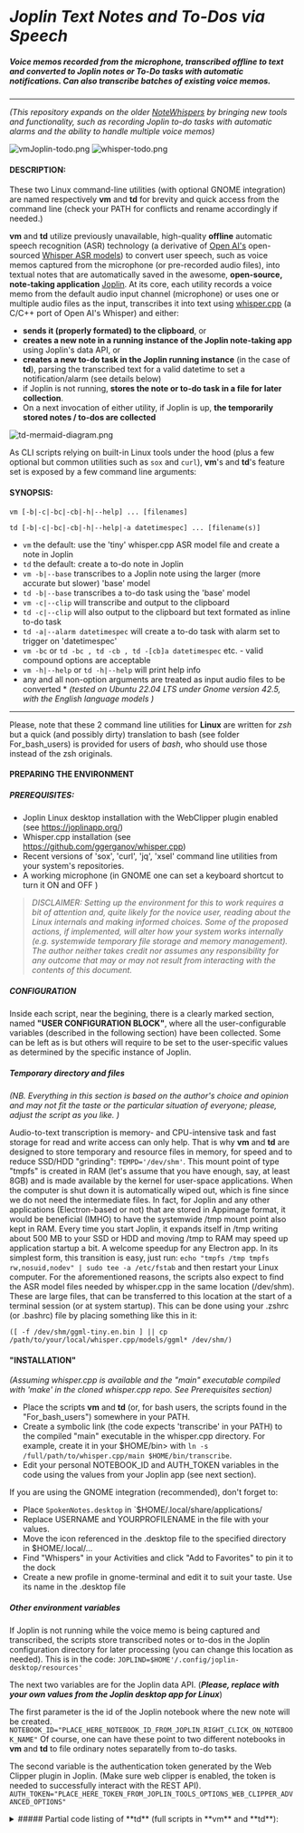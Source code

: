 # *Joplin Text Notes and To-Dos via Speech*
##### *Voice memos recorded from the microphone, transcribed offline to text and converted to Joplin notes or To-Do tasks with automatic notifications. Can also transcribe batches of existing voice memos.*
---
*(This repository expands on the older [NoteWhispers](https://github.com/QuantiusBenignus/NoteWhispers) by bringing new tools and functionality, such as recording Joplin to-do tasks with automatic alarms and the ability to handle multiple voice memos)*

![vmJoplin-todo.png](resources/vmJoplin-todo.png)
![whisper-todo.png](resources/whisper-todo.png)

#### DESCRIPTION:  
These two Linux command-line utilities (with optional GNOME integration) are named respectively **vm** and **td** for brevity and quick access from the command line (check your PATH for conflicts and rename accordingly if needed.)

**vm** and **td** utilize previously unavailable, high-quality **offline** automatic speech recognition (ASR) technology (a derivative of [Open AI's](https://openai.com/) open-sourced [Whisper ASR models](https://github.com/openai/whisper)) to convert user speech, such as voice memos captured from the microphone (or pre-recorded audio files), into textual notes that are  automatically saved in the awesome, **open-source, note-taking application** [Joplin](https://joplinapp.org/). At its core, each utility records a voice memo from the default audio input channel (microphone) or uses one or multiple audio files as the input,  transcribes it into text using [whisper.cpp](https://github.com/ggerganov/whisper.cpp) (a C/C++ port of Open AI's Whisper) and either: 
   - **sends it (properly formated) to the clipboard**, or
   -  **creates a new note in a running instance of the Joplin note-taking app**  using Joplin's data API, or 
   -   **creates a new to-do task in the Joplin running instance** (in the case of **td**),  parsing the transcribed text for a valid datetime to set a notification/alarm (see details below)
   -   if Joplin is not running, **stores the note or to-do task in a file for later collection**.
   -   On a next invocation of either utility, if Joplin is up, **the temporarily stored notes / to-dos are collected** 
  
![td-mermaid-diagram.png](resources/td-mermaid-diagram.png)

As CLI scripts relying on built-in Linux tools under the hood (plus a few optional but common utilities such as `sox` and `curl`), **vm**'s and **td**'s feature set is exposed by a few command line arguments:
#### SYNOPSIS:
`vm [-b|-c|-bc|-cb|-h|--help] ... [filenames]`

`td [-b|-c|-bc|-cb|-h|--help|-a datetimespec] ... [filename(s)]`

- `vm` the default: use the 'tiny' whisper.cpp ASR model file and create a note in Joplin 
- `td` the default: create a to-do note in Joplin 
- `vm -b|--base` transcribes to a Joplin note using the larger (more accurate but slower) 'base' model
- `td -b|--base` transcribes a to-do task using the 'base' model
- `vm -c|--clip` will transcribe and output to the clipboard
- `td -c|--clip` will also output to the clipboard but text formated as inline to-do task
- `td -a|--alarm datetimespec` will create a to-do task with alarm set to trigger on 'datetimespec'
- `vm -bc` or  `td -bc , td -cb , td -[cb]a datetimespec` etc. - valid compound options are acceptable
- `vm -h|--help`  or `td -h|--help` will print help info
- any and all non-option arguments are treated as input audio files to be converted
      * *(tested on Ubuntu 22.04 LTS under Gnome version 42.5, with the English language models )*
---
Please, note that these 2 command line utilities for **Linux** are written for *zsh* but a quick (and possibly dirty) translation to bash (see folder For_bash_users) is provided for users of *bash*, who should use those instead of the zsh originals.


#### PREPARING THE ENVIRONMENT

##### PREREQUISITES:
* Joplin Linux desktop installation with the WebClipper plugin enabled (see https://joplinapp.org/) 
*  Whisper.cpp installation (see https://github.com/ggerganov/whisper.cpp)
*  Recent versions of 'sox', 'curl', 'jq', 'xsel' command line utilities from your system's repositories.
*  A working microphone (in GNOME one can set a keyboard shortcut to turn it ON and OFF )
> *DISCLAIMER: Setting up the environment for this to work requires a bit of attention and, quite likely for the novice user, reading about the Linux internals and making informed choices. Some of the proposed actions, if implemented, will alter how your system works internally (e.g. systemwide temporary file storage and memory management). The author neither takes credit nor assumes any responsibility for any outcome that may or may not result from interacting with the contents of this document.*
##### CONFIGURATION
Inside each script, near the begining, there is a clearly marked section, named **"USER CONFIGURATION BLOCK"**, where all the user-configurable variables (described in the following section) have been collected. Some can be left as is but others will require to be set to the user-specific values as determined by the specific instance of Joplin.
##### Temporary directory and files
*(NB. Everything in this section is based on the author's choice and opinion and may not fit the taste or the particular situation of everyone; please, adjust the script as you like. )*

Audio-to-text transcription is memory- and CPU-intensive task and fast storage for read and write access can only help. That is why **vm** and **td** are designed to store temporary and resource files in memory, for speed and to reduce SSD/HDD "grinding": `TEMPD='/dev/shm'`. 
This mount point of type "tmpfs" is created in RAM (let's assume that you have enough, say, at least 8GB) and is made available by the kernel for user-space applications. When the computer is shut down it is automatically wiped out, which is fine since we do not need the intermediate files.
In fact, for Joplin and any other applications (Electron-based or not) that are stored in Appimage format, it would be beneficial (IMHO) to have the systemwide /tmp mount point also kept in RAM. Every time you start Joplin, it expands itself in /tmp writing about 500 MB to your SSD or HDD and moving /tmp to RAM may speed up application startup a bit. A welcome speedup for any Electron app.  In its simplest form, this transition is easy, just run:
`echo "tmpfs /tmp tmpfs rw,nosuid,nodev" | sudo tee -a /etc/fstab`
and then restart your Linux computer.
For the aforementioned reasons, the scripts also expect to find the ASR model files needed by whisper.cpp in the same location (/dev/shm). These are large files, that can be transferred to this location at the start of a terminal session (or at system startup). This can be done using your .zshrc (or .bashrc) file by placing something like this in it: 
```
([ -f /dev/shm/ggml-tiny.en.bin ] || cp /path/to/your/local/whisper.cpp/models/ggml* /dev/shm/)
```

#### "INSTALLATION"
*(Assuming whisper.cpp is available and the "main" executable compiled with 'make' in the cloned whisper.cpp repo. See Prerequisites section)*
* Place the scripts **vm** and **td**  (or, for bash users, the scripts found in the "For_bash_users") somewhere in your PATH. 
* Create a symbolic link (the code expects 'transcribe' in your PATH) to the compiled "main" executable in the whisper.cpp directory. For example, create it in your $HOME/bin> with 
```ln -s /full/path/to/whisper.cpp/main $HOME/bin/transcribe```.
* Edit your personal NOTEBOOK_ID and AUTH_TOKEN variables in the code using the values from your Joplin app (see next section).  

If you are using the GNOME integration (recommended), don't forget to:
* Place `SpokenNotes.desktop` in `$HOME/.local/share/applications/
* Replace USERNAME and YOURPROFILENAME in the file with your values.
* Move the icon referenced in the .desktop file to the specified directory in $HOME/.local/...
* Find "Whispers" in your Activities and click "Add to Favorites" to pin it to the dock
* Create a new profile in gnome-terminal and edit it to suit your taste. Use its name in the .desktop file

##### Other environment variables

If Joplin is not running while the voice memo is being captured and transcribed, the scripts store transcribed notes or to-dos in the Joplin configuration directory for later processing (you can change this location as needed). This is in the code: `JOPLIND=$HOME'/.config/joplin-desktop/resources' `

The next two variables are for the Joplin data API. (***Please, replace with your own values from the Joplin desktop app for Linux***)

The first parameter is the id of the Joplin notebook where the new note will be created.
`NOTEBOOK_ID="PLACE_HERE_NOTEBOOK_ID_FROM_JOPLIN_RIGHT_CLICK_ON_NOTEBOOK_NAME"`
Of course, one can have these point to two different notebooks in **vm** and **td** to file ordinary notes separatelly from to-do tasks. 

The second variable is the authentication token generated by the Web Clipper plugin in Joplin. (Make sure web clipper is enabled, the token is needed to successfully interact with the REST API).
`AUTH_TOKEN="PLACE_HERE_TOKEN_FROM_JOPLIN_TOOLS_OPTIONS_WEB_CLIPPER_ADVANCED_OPTIONS"`
<details>
      <summary>
##### Partial code listing of **td** (full scripts in **vm** and **td**):</summary>
<code>
```zsh
#!/usr/bin/zsh
# Needs some changes for users of bash, please, use instead the file located in the folder "For_bash_users" 

# MIT License

# Copyright (c) 2023 Quantius Benignus

# Permission is hereby granted, free of charge, to any person obtaining a copy
# of this software and associated documentation files (the "Software"), to deal
# in the Software without restriction, including without limitation the rights
# to use, copy, modify, merge, publish, distribute, sublicense, and/or sell
# copies of the Software, and to permit persons to whom the Software is
# furnished to do so, subject to the following conditions:

# The above copyright notice and this permission notice shall be included in all
# copies or substantial portions of the Software.

# THE SOFTWARE IS PROVIDED "AS IS", WITHOUT WARRANTY OF ANY KIND, EXPRESS OR
# IMPLIED, INCLUDING BUT NOT LIMITED TO THE WARRANTIES OF MERCHANTABILITY,
# FITNESS FOR A PARTICULAR PURPOSE AND NONINFRINGEMENT. IN NO EVENT SHALL THE
# AUTHORS OR COPYRIGHT HOLDERS BE LIABLE FOR ANY CLAIM, DAMAGES OR OTHER
# LIABILITY, WHETHER IN AN ACTION OF CONTRACT, TORT OR OTHERWISE, ARISING FROM,
# OUT OF OR IN CONNECTION WITH THE SOFTWARE OR THE USE OR OTHER DEALINGS IN THE
# SOFTWARE.
#--------------------------------------------------------------------------

# NAME: td (named for brevity and quick access, check your PATH for conflicts and rename accordingly if needed.) 

# PREREQUSITES: 
#      - Joplin desktop installation with WebClipper enabled (see https://joplinapp.org/)   
#      - whisper.cpp installation (see https://github.com/ggerganov/whisper.cpp) 
#      - recent versions of 'sox', 'curl', 'xsel', 'jq' command-line tools from your system's repositories.
#--------------------------------------------------------------------------

#Check dependencies
command -v sox &>/dev/null || { echo "sox is required. Please, install sox" >&2 ; exit 1 ; }
command -v curl &>/dev/null || { echo "curl is required. Please, install curl" >&2 ; exit 1 ; }
command -v xsel &>/dev/null || { echo "xsel is required. Please, install xsel" >&2 ; exit 1 ; }
command -v jq &>/dev/null || { echo "jq is required. Please, install jq" >&2 ; exit 1 ; }
command -v transcribe &>/dev/null || { echo -e "Please, install whisper.cpp (see https://github.com/ggerganov/whisper.cpp)\
\nand create 'transcribe' in your PATH as a symbolic link to the main executable, e.g.\n \
 'ln -s /full/path/to/whisper.cpp/main \$HOME/bin/transcribe'" >&2 ; exit 1 ; }
#Hear the complaints of the above tools:
set -e

#--------------------------------------------------------------------------
#USER CONFIGURATION BLOCK. 
#Please, adjust the variables here to suit your environment:

# Store temp files in memory for speed and to reduce SSD/HDD "grinding":
TEMPD='/dev/shm'
# Default whisper.cpp model file for inference:
model="$TEMPD/ggml-tiny.en.bin"
#If Joplin is not running, store transcribed notes in Joplin config. directory for later processing. 
JOPLIND=$HOME'/.config/joplin-desktop/resources'  #of course you can choose another place.
#[ -v $ramf ] || ramf="$(mktemp -p /dev/shm/ vmXXXX)"
# Hardcoded temp wav file to store the voice memo and get overwritten every time (in RAM):
ramf="$TEMPD/vmfile"

#Set the number of processing threads for whisper.cpp inference (adjust for your case):
NTHR=4
#It seems that the optimum number of transcribe threads should equal CPU processing cores:
#NTHR="$(( $(lscpu | awk '/^Socket\(s\)/{ print $2 }') * $(lscpu | awk '/^Core\(s\) per socket/{ print $4 }') ))"

# These are for the Joplin data API. 
# The first parameter is the id of the Joplin notebook where the new note/task will be created.
# The token is generated by the web clipper plugin in Joplin (REST data API server). 
# PLEASE, REPLACE WITH YOUR OWN FROM YOUR INSTANCE OF THE JOPLIN DESKTOP APP FOR LINUX:
NOTEBOOK_ID="7656dc8976987a9b6a99ac98b6d7f876"   # In my case the notebook is named VoiceMemos.
AUTH_TOKEN="675dc675b65a98af9875a3543af544c354a67c475a3cac7a57c467c6d76d4846d534dd978d798d787bd656a85765c87b765f78c6578a6"

#Finally, the trigger word to isolate the datetime block in the text for the to-do notification/alarm
keywrd="notification"   # pick a word that is pronounced clearly and is not too common. Run td -h to see examples of use.
 
#END OF USER CONFIGURATION BLOCK
#--------------------------------------------------------------------------

# Clipboard flag, when set the output goes to the clipboard (for insertion as inline to-do):
unset clip
# Is the Joplin data API up:
unset apiup


show_help() {
echo -e "\n   .~~~~~~~~~~~~~~~~~~~~~~~~~~~~~~~~~~~~~~~~~~~~~~~~~~~~~~~~~~~~~~~~~~~."
echo -e "   |  td - Create a Joplin to-do task and set notification via speech. |"
echo -e "   |    A showcase of the built-in power of the Linux command line.    |"
echo -e "   *~~~~~~~~~~~~~~~~~~~~~~~~~~~~~~~~~~~~~~~~~~~~~~~~~~~~~~~~~~~~~~~~~~~*\n"
echo " Records a voice memo from the microphone or usues audio file(s) as the input." 
echo " Transcribes each input (using whisper.cpp, a C/C++ port of OpenAI's Whisper engine) into text"
echo -e " formated as to-do task for the desktop version of the Joplin note-taking app and \n either:" 
echo "   - creates a new to-do note/task in a running instance of the Joplin app or"
echo "   - sends it to the clipboard for insertion in an existing Joplin note as inline to-do"
echo -e "   - if Joplin is not running, stores the transcription in a file for later collection\n" 

echo -e " SYNOPSIS: td [-b|-c|-bc|-cb|--help|-h|-a datetimespec] ... [filename(s)]\n"

echo "   - 'td' use the default 'tiny' whisper.cpp ASR model file and create a to-do note in Joplin" 
echo "   - 'td -h|--help' will print this text" 
echo "   - 'td -b|--base' transcribes to a Joplin to-do using the larger (more accurate but slower) 'base' model"
echo "   - 'td -c|--clip' will transcribe and send the text to the clipboard"
echo "   - 'td -a|--alarm datetimespec' will create a to-do task with alarm set to trigger on 'datetimespec'"
echo "   - 'td -bc' , 'td -cb' , 'td -[cb]a datetimespec' etc. - valid compound options are acceptable"
echo -e "   - any and all non-option arguments are treated as input audio files to be converted\n"

echo 'If explicit datetime is not supplied, the transcribed text is parsed for a valid notification/alarm datetime.'  
echo 'It is quite difficult for computers to parse our spoken time references and using only built-in tools'
echo '(i.e. date -d from coreutils) presents a huge challenge when parsing arbitrary datetime text.'
echo 'There are dedicated, complex NLP tools that work better but they are not perfect either.' 
echo -e 'A keyword set to the last "'"$keywrd"'" in the transcribed text is used to isolate the time reference:'
echo 'EXAMPLES: --------------------->'
echo '"Need to see my dentist next week. Set '"$keywrd"' for Tuesday"       - this is valid.'
echo '"Scheduled a company meeting with '"$keywrd"' for 2023/5/24 at 8pm"   - also OK.'
echo '"Besides each morning noitification, I also set one '"$keywrd"' for March the 3rd in the evening."  -OK'
echo '       ( "...'"$keywrd"' for next week"'
echo 'Also   | "...'"$keywrd"' in 3 hours"'
echo 'valid: { "...'"$keywrd"' tomorrow morning"  (see source code for "morning" & other adjustable definitions)'
echo '       | "...'"$keywrd"' in 33 hours and 5 minutes"'
echo '       ( "...'"$keywrd"' ninth month +1000 seconds"'
echo 'Custom:  "...'"$keywrd"' at the usual time" allows privacy and customization (see code for ideas)'
echo 'Speaking literaly "YYYY/MM/DD", followed by time (if needed) e.g. "2024 slash 5 slash 23 at 1pm" works well.'
echo 'As a minimum, the month should precede the date and time, e.g. "March 12" not "12 of March"'
echo 'In some edge cases, successful parsing gives incorrect datetime. Some practice needed to avoid those'
echo 'For scheduling critically-important stuff with this utility, use the command-line option "-a"' 
echo 'and provide explicit datetimespec or instead, simply set the to-do alarm time in Joplin.'
#    "(tested on Ubuntu 22.04 LTS under Gnome version 42.5 (Wayland and X11))"
exit 0 
}
#----- end of partial code listing
```
</code>
</details>
---
#### Notes
Sox is recording in wav format at 16k rate, the only currently accepted by whisper.cpp:
`rec -t wav $ramf rate 16k silence 1 0.1 3% 1 3.0 4% `
It will attempt to stop on silence of 2s with threshold of 6%, but you can always press CTRL-C to stop it manually. This is the only intervention that may be needed. 
After the memo is captured, it will be passed to `transcribe` (whisper.cpp) for speech recognition.
This will take a couple of seconds (fewer on a computer with fast CPU). One can adjust the number of processing threads used by adding  `-t n` to the command line parameters of transcribe (please, see whisper.cpp documentation). After transcription, the text is stored in a .txt file (-otxt argument in `transcribe -m $model -f $ramf -otxt`), in this case /dev/shm/vmfile.txt . 

The script will then format the data in the appropriate format (JSON for note creation via the data API) and send it to the desired output. If note creation was requested, a check will be made whether the REST API is exposed by the Web Clipper server (i.e. Joplin is running). If not, the JSON data will be stored in a `{timestamp}.json`  file to be picked up  on a later invocation of the script, when Joplin is running.

#### Parsing the transcribed text for a datetime reference (in **td** - to set up a to-do alarm)

>*(N.B. Only spoken English time constructs, operation in the user's current locale and time zone.)*

If explicit datetime is not supplied, the transcribed text is parsed for a valid notification/alarm datetime.
It is quite difficult for computers to parse our spoken time references and using only built-in tools (i.e. coreutils date -d) presents a huge challenge when parsing arbitrary datetime text.
There are dedicated, complex NLP tools that work better but they are not perfect either.

That is why, to make things a bit easier, a keyword is used to separate the note body from the date-time reference to be parsed. This keyword can be used in the note body freely, it is the last instance within the text that is considered as the separator. For example, if the keyword is **"notification"** (this is user-configurable), then the last "notification" in the transcribed text is used to isolate the time reference:
For example:
* *"Need to see my dentist next week. Set **notification** for Tuesday"*       - this is valid.
* *"Scheduled a company meeting with **notification** for 2023/5/24 at 8pm"*   - also OK.
* *"Guests need prior notification. Set one **notification** for March the 3rd in the evening."*  -OK
* *"...**notification** for next week"*
* *"...**notification** in 3 hours"*
* *"...**notification** tomorrow morning"*  (see source code for "morning" & other adjustable definitions)
* *"...**notification** in 33 hours and 5 minutes"*
* *"...**notification** on the ninth month +1000 seconds"*
... are all valid.
* or even *"...**notification** at the usual time"* for some extra customization (see code for ideas).

Speaking literaly "YYYY/MM/DD", followed by time (if needed) e.g. *"2024 slash 5 slash 23 at 1pm"* works well too.
As a minimum, the month should precede the date and time, e.g. "March 12" not "12 of March".
If parsing is unsuccessful, the utility will not set an alarm in Joplin and it has to be done manualy. 
A warning will be issued but the to-do task will be created successfully. 
The failure can be due to errors in the user instructions, errors in the speech recognition, limitations of the simplistic datetime preprocessor etc. With practice (and good diction:-) the error rate can be comparable to the error rate for speech recognition.
In some edge cases, successful parsing gives incorrect datetime. Some practice needed to avoid those
For scheduling critically-important stuff with this utility, use the command-line option "-a"
and provide explicit *datetime specification* or instead, simply set the to-do alarm time in Joplin.

#### Gnome desktop integration
To make interaction with this CLI utility more convenient, one can create a GNOME desktop entry (if using GNOME) with a custom profile for the terminal window (small window, custom color, transparent, etc., see `gnome-terminal` documentation on creating named profiles ) so that the window will be visible on top a maximized Joplin window. 
One can also choose whether to keep the terminal window open, or close it after the transcription (see the gnome-terminal settings for your custom profile - YOURPROFILENAME in the code below.)
Sample `SpokenNotes.desktop` (Replace USERNAME and YOURPROFILENAME and place in your ` $HOME/.local/share/applications/`):
```
[Desktop Entry]
Name=Spoken_Notes_To-Dos
Comment=For use with the vm and td CLI utilities
Exec=gnome-terminal --window-with-profile=YOURPROFILENAME --hide-menubar --geometry=64x6+380+920 --title=Speech-to-Joplin
Icon=/home/USERNAME/.local/share/icons/hicolor/128x128/apps/mic128.png
Terminal=true
Type=Application
Categories=Application
Actions=new-note;new-clip;new-todo;inline-todo;

[Desktop Action new-note]
Name=New Joplin Note
Exec=gnome-terminal --window-with-profile=Lilico --hide-menubar --geometry=64x6+380+920 --title=NewNote -- vm

[Desktop Action new-clip]
Name=Record To Clipboard
Exec=gnome-terminal --window-with-profile=Lilico --hide-menubar --geometry=64x6+380+920 --title=NewClip -- vm -c

[Desktop Action new-todo]
Name=New Joplin ToDo
Exec=gnome-terminal --window-with-profile=Lilico --hide-menubar --geometry=64x6+380+920 --title=NewTodo -- td

[Desktop Action inline-todo]
Name=ToDo to Clipboard
Exec=gnome-terminal --window-with-profile=Lilico --hide-menubar --geometry=64x6+380+920 --title=InlineTodo -- td -c

```
With the above `gnome-terminal` desktop entry ( please, adjust profile and username), the  utility will be accessible from the system dock, after you add it to your "Favorites" (right mouse click brings up the shown context menu):

>![whispers-menu3.png](resources/whispers-menu3.png)


The .desktop entry is set so that just clicking on the dock icon with the left mouse button will open the terminal and wait for a command (such as `td -ba "2023 March 23 23:00"`), while invoking one of the context menu commands will immediatlely start recording and will close the window when finished transcribing the note / to-do. The "tiny" ASR model file is used by default in the desktop menu actions but that can be changed as desired in the .desktop file by adding  the `-b` option to the respective command.

If using X11 (instead of the restrictive Wayland), one can use the `--geometry` command line argument to position the small terminal window  in front of a dead space in the Joplin window and set it to stay on top (screenshots):



![vmJoplin.png](resources/vmJoplin.png)


Even with the default "tiny" model, the accuracy  (English language tested) is impressive and on a faster computer (not mine) it takes less than a second to transcribe a 30s audio clip with essentially no errors. As such, this command-line utility, combined with the power of [Whisper](https://github.com/openai/whisper) from Open AI (its [whisper.cpp](https://github.com/ggerganov/whisper.cpp) port, to be more precise), proves quite useful and practical, especially in the context of a note-taking app such as the versatile, customizable [Joplin](https://joplinapp.org/). Enjoy!

### Credits
* Open AI (for [Whisper](https://github.com/openai/whisper))
* Georgi Gerganov and community ( for Whisper's C/C++ port [whisper.cpp](https://github.com/ggerganov/whisper.cpp))
* Laurent Cozic and community (for the [Joplin](https://github.com/laurent22/joplin) note-taking app)
* The **curl** developer community (for the versatile and powerful **[curl](https://github.com/curl/curl)**)
* The **sox** developers (for the venerable "Swiss Army knife of sound processing tools")
* Stephen Dolan and community (for **jq**, *"the sed for JSON"*)
* The creators and maintainers of old and new utilities such as **xsel, xclip**, the heaviweight **ffmpeg** and others that make the Linux environment (CLI and GUI) such a powerful paradigm.

